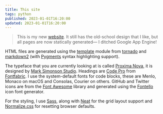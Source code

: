 ```yaml
---
title: This site
tags: python
published: 2023-01-01T16:20:00
updated: 2023-01-01T16:20:00
---
```


> This is my new [website](https://github.com/onur1/website). It still has the old-school design that I like, but all pages are now statically generated&mdash; I ditched Google App Engine!

HTML files are generated using the [template](https://www.tornadoweb.org/en/stable/template.html) module from [tornado](https://www.tornadoweb.org/) and [markdown2](https://github.com/trentm/python-markdown2) (with [Pygments](https://pygments.org/) syntax highlighting support).

The typeface that you are currently looking at is called [Proxima Nova](https://www.marksimonson.com/fonts/view/proxima-nova), it is designed by [Mark Simonson Studio](https://www.marksimonson.com). Headings are [Code Pro](https://www.fontfabric.com/fonts/code-pro/) from [Fontfabric](https://www.fontfabric.com). I use the system-default fonts for code blocks, these are Menlo, Monaco on macOS and Consolas, Courier on others. GitHub and Twitter icons are from the [Font Awesome](https://fontawesome.com/) library and generated using the [Fontello](https://fontello.com/) icon font generator.

For the styling, I use [Sass](https://sass-lang.com/), along with [Neat](https://neat.bourbon.io/) for the grid layout support and [Normalize.css](https://necolas.github.io/normalize.css/) for resetting browser defaults.
